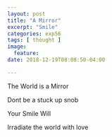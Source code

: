 ```yaml
---
layout: post
title: "A Mirror"
excerpt: "Smile"
categories: exp56
tags: [ thought ]
image:
  feature:
date: 2018-12-19T08:08:50-04:00

---
```


The World is a Mirror

Dont be a stuck up snob

Your Smile Will

Irradiate the world with love
